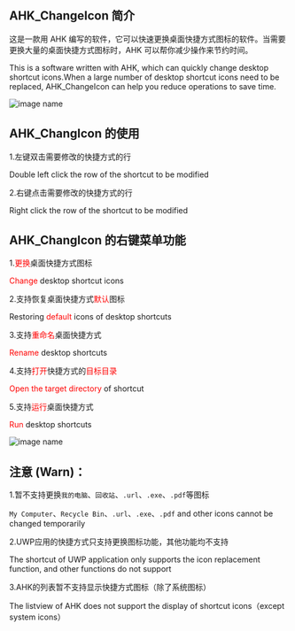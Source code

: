 ## AHK_ChangeIcon 简介

这是一款用 AHK 编写的软件，它可以快速更换桌面快捷方式图标的软件。当需要更换大量的桌面快捷方式图标时，AHK 可以帮你减少操作来节约时间。

This is a software written with AHK, which can quickly change desktop shortcut icons.When a large number of desktop shortcut icons need to be replaced, AHK_ChangeIcon can help you reduce operations to save time.


![image name](https://raw.githubusercontent.com/iKineticate/AHK_ChangeIcon/main/Picture/AHK_ChangIcon_1.png)

## AHK_ChangIcon 的使用

1.左键双击需要修改的快捷方式的行

Double left click the row of the shortcut to be modified

2.右键点击需要修改的快捷方式的行

Right click the row of the shortcut to be modified

## AHK_ChangIcon 的右键菜单功能

1.<font color=Red>更换</font>桌面快捷方式图标

<font color=Red>Change</font> desktop shortcut icons

2.支持恢复桌面快捷方式<font color=Red>默认</font>图标

Restoring <font color=Red>default</font> icons of desktop shortcuts

3.支持<font color=Red>重命名</font>桌面快捷方式

<font color=Red>Rename</font> desktop shortcuts

4.支持<font color=Red>打开</font>快捷方式的<font color=Red>目标目录</font>

<font color=Red>Open the target directory</font> of shortcut

5.支持<font color=Red>运行</font>桌面快捷方式

<font color=Red>Run</font> desktop shortcuts


![image name](https://raw.githubusercontent.com/iKineticate/AHK_ChangeIcon/main/Picture/AHK_ChangIcon_2.png)
## 注意 (Warn)：

1.暂不支持更换`我的电脑`、`回收站`、`.url`、`.exe`、`.pdf`等图标

`My Computer`、`Recycle Bin`、`.url`、`.exe`、`.pdf` and other icons cannot be changed temporarily

2.UWP应用的快捷方式只支持更换图标功能，其他功能均不支持

The shortcut of UWP application only supports the icon replacement function, and other functions do not support

3.AHK的列表暂不支持显示快捷方式图标（除了系统图标）

The listview of AHK does not support the display of shortcut icons（except system icons）

